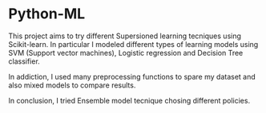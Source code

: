 # Python-ML

This project aims to try different Supersioned learning tecniques using Scikit-learn.
In particular I modeled different types of learning models using SVM (Support vector machines), Logistic regression and Decision Tree classifier.

In addiction, I used many preprocessing functions to spare my dataset and also mixed models to compare results.

In conclusion, I tried Ensemble model tecnique chosing different policies.
